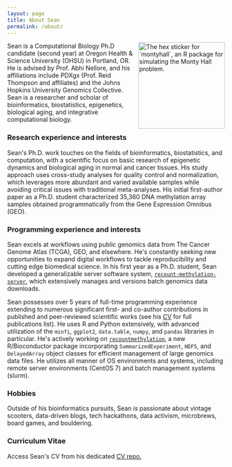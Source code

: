 ```yaml
---
layout: page
title: About Sean
permalink: /about/
---
```

<img src="https://raw.githubusercontent.com/metamaden/metamaden.github.io/master/images/seanmaden_profilepic.jpg" url="https://github.com/metamaden/" alt="The hex sticker for `montyhall`, an R package for simulating the Monty Hall problem." width="200" align = "right"/>

Sean is a Computational Biology Ph.D candidate (second year) at Oregon Health & Science University (OHSU) in Portland, OR. He is advised by Prof. Abhi Nellore, and his affiliations include PDXgx (Prof. Reid Thompson and affiliates) and the Johns Hopkins University Genomics Collective. Sean is a researcher and scholar of bioinformatics, biostatistics, epigenetics, biological aging, and integrative computational biology.

### Research experience and interests

Sean's Ph.D. work touches on the fields of bioinformatics, biostatistics, and computation, with a scientific focus on basic research of epigenetic dynamics and biological aging in normal and cancer tissues. His study approach uses cross-study analyses for quality control and normalization, which leverages more abundant and varied available samples while avoiding critical issues with traditional meta-analyses. His initial first-author paper as a Ph.D. student characterized 35,360 DNA methylation array samples obtained programmatically from the Gene Expression Omnibus (GEO).

### Programming experience and interests

Sean excels at workflows using public genomics data from The Cancer Genome Atlas (TCGA), GEO, and elsewhere. He's constantly seeking new opportunities to expand digital workflows to tackle reproducibility and cutting edge biomedical science. In his first year as a Ph.D. student, Sean developed a generalizable server software system, [`recount-methylation-server`](https://github.com/metamaden/recount-methylation-server), which extensively manages and versions batch genomics data downloads.

Sean possesses over 5 years of full-time programming experience extending to numerous significant first- and co-author contributions in published and peer-reviewed scientific works (see his [CV](https://github.com/metamaden/CV_repo) for full publications list). He uses R and Python extensively, with advanced utilization of the `minfi`, `ggplot2`, `data.table`, `numpy`, and `pandas` libraries in particular. He's actively working on [`recountmethylation`](https://github.com/metamaden/recountmethylation), a new R/Bioconductor package incorporating `SummarizedExperiment`, `HDF5`, and `DelayedArray` object classes for efficient management of large genomics data files. He utilizes all manner of OS environments and systems, including remote server environments (CentOS 7) and batch management systems (slurm). 

### Hobbies

Outside of his bioinformatics pursuits, Sean is passionate about vintage scooters, data-driven blogs, tech hackathons, data activism, microbrews, board games, and bouldering.

### Curriculum Vitae
Access Sean's CV from his dedicated [CV repo.](https://github.com/metamaden/CV_repo)

